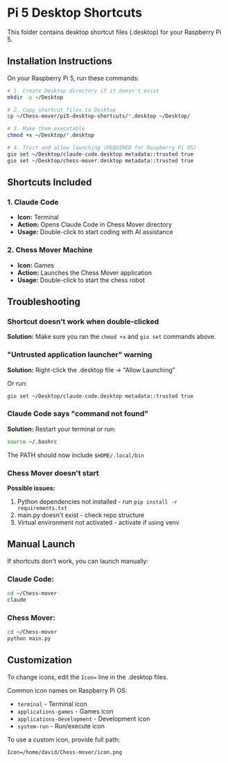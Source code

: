 # Pi 5 Desktop Shortcuts

This folder contains desktop shortcut files (.desktop) for your Raspberry Pi 5.

## Installation Instructions

On your Raspberry Pi 5, run these commands:

```bash
# 1. Create Desktop directory if it doesn't exist
mkdir -p ~/Desktop

# 2. Copy shortcut files to Desktop
cp ~/Chess-mover/pi5-desktop-shortcuts/*.desktop ~/Desktop/

# 3. Make them executable
chmod +x ~/Desktop/*.desktop

# 4. Trust and allow launching (REQUIRED for Raspberry Pi OS)
gio set ~/Desktop/claude-code.desktop metadata::trusted true
gio set ~/Desktop/chess-mover.desktop metadata::trusted true
```

## Shortcuts Included

### 1. Claude Code
- **Icon:** Terminal
- **Action:** Opens Claude Code in Chess Mover directory
- **Usage:** Double-click to start coding with AI assistance

### 2. Chess Mover Machine
- **Icon:** Games
- **Action:** Launches the Chess Mover application
- **Usage:** Double-click to start the chess robot

## Troubleshooting

### Shortcut doesn't work when double-clicked
**Solution:** Make sure you ran the `chmod +x` and `gio set` commands above.

### "Untrusted application launcher" warning
**Solution:** Right-click the .desktop file → "Allow Launching"

Or run:
```bash
gio set ~/Desktop/claude-code.desktop metadata::trusted true
```

### Claude Code says "command not found"
**Solution:** Restart your terminal or run:
```bash
source ~/.bashrc
```

The PATH should now include `$HOME/.local/bin`

### Chess Mover doesn't start
**Possible issues:**
1. Python dependencies not installed - run `pip install -r requirements.txt`
2. main.py doesn't exist - check repo structure
3. Virtual environment not activated - activate if using venv

## Manual Launch

If shortcuts don't work, you can launch manually:

### Claude Code:
```bash
cd ~/Chess-mover
claude
```

### Chess Mover:
```bash
cd ~/Chess-mover
python main.py
```

## Customization

To change icons, edit the `Icon=` line in the .desktop files.

Common icon names on Raspberry Pi OS:
- `terminal` - Terminal icon
- `applications-games` - Games icon
- `applications-development` - Development icon
- `system-run` - Run/execute icon

To use a custom icon, provide full path:
```
Icon=/home/david/Chess-mover/icon.png
```
